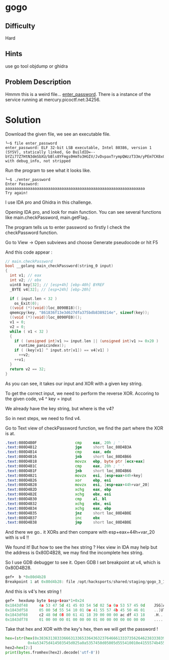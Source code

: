 # gogo 
## Difficulty 
Hard
## Hints 
use go tool objdump or ghidra
## Problem Description
Hmmm this is a weird file... [enter_password](https://mercury.picoctf.net/static/eb7ca66cba87f2df20ea754c89148343/enter_password). There is a instance of the service running at mercury.picoctf.net:34256.
# Solution 
Download the given file, we see an executable file.
```
└─$ file enter_password     
enter_password: ELF 32-bit LSB executable, Intel 80386, version 1 (SYSV), statically linked, Go BuildID=--bYZi77Z7HtN3dmSbXU/bBls8YFmgs0HmTo3HGIV/JvDvpaxTrympQWzzT33m/yPEm7CK8x0gHuOidfIK5, with debug_info, not stripped
```
Run the program to see what it looks like. 
```
└─$ ./enter_password 
Enter Password: aaaaaaaaaaaaaaaaaaaaaaaaaaaaaaaaaaaaaaaaaaaaaaaaaaaaaaaaaaaaaa
Try again!
```
I use IDA pro and Ghidra in this challenge. 

Opening IDA pro, and look for main function. 
You can see several functions like main.checkPassword, main.getFlag.. 

The program tells us to enter password so firstly I check the checkPassword function.

Go to View -> Open subviews and choose Generate pseudocode or hit F5

And this code appear : 
```C
// main.checkPassword
bool __golang main_checkPassword(string_0 input)
{
  int v1; // eax
  int v2; // ebx
  uint8 key[32]; // [esp+4h] [ebp-40h] BYREF
  _BYTE v4[32]; // [esp+24h] [ebp-20h]

  if ( input.len < 32 )
    os_Exit(0);
  ((void (*)(void))loc_8090B18)();
  qmemcpy(key, "861836f13e3d627dfa375bdb8389214e", sizeof(key));
  ((void (*)(void))loc_8090FE0)();
  v1 = 0;
  v2 = 0;
  while ( v1 < 32 )
  {
    if ( (unsigned int)v1 >= input.len || (unsigned int)v1 >= 0x20 )
      runtime_panicindex();
    if ( (key[v1] ^ input.str[v1]) == v4[v1] )
      ++v2;
    ++v1;
  }
  return v2 == 32;
}
```
As you can see, it takes our input and XOR with a given key string. 

To get the correct input, we need to perform the reverse XOR. 
Accoring to the given code, v4 ^ key = input 

We already have the key string, but where is the v4? 

So in next steps, we need to find v4. 

Go to Text view of checkPassword function, we find the part where the XOR is at. 
```asm
.text:080D4B0F                 cmp     eax, 20h ; ' '
.text:080D4B12                 jge     short loc_80D4B3A
.text:080D4B14                 cmp     eax, edx
.text:080D4B16                 jnb     short loc_80D4B66
.text:080D4B18                 movzx   ebp, byte ptr [ecx+eax]
.text:080D4B1C                 cmp     eax, 20h ; ' '
.text:080D4B1F                 jnb     short loc_80D4B66
.text:080D4B21                 movzx   esi, [esp+eax+44h+key]
.text:080D4B26                 xor     ebp, esi
.text:080D4B28                 movzx   esi, [esp+eax+44h+var_20]
.text:080D4B2D                 xchg    eax, ebp
.text:080D4B2E                 xchg    ebx, esi
.text:080D4B30                 cmp     al, bl
.text:080D4B32                 xchg    ebx, esi
.text:080D4B34                 xchg    eax, ebp
.text:080D4B35                 jnz     short loc_80D4B0E
.text:080D4B37                 inc     ebx
.text:080D4B38                 jmp     short loc_80D4B0E
```
And there we go.. it XORs and then compare with esp+eax+44h+var_20 with is v4 !! 

We found it! But how to see the hex string ? 
Hex view in IDA may help but the address is 0x80D4B28, we may find the incomplete hex string. 

So I use GDB debugger to see it. Open GDB I set breakpoint at v4, which is 0x80D4B28.
```C
gef➤  b *0x80d4b28
Breakpoint 1 at 0x80d4b28: file /opt/hacksports/shared/staging/gogo_3_1238727778909769/problem_files/enter_password.go, line 71
```
And this is v4's hex string !
```C++
gef➤  hexdump byte $esp+$eax*1+0x24
0x1843df48     4a 53 47 5d 41 45 03 54 5d 02 5a 0a 53 57 45 0d    JSG]AE.T].Z.SWE.
0x1843df58     05 00 5d 55 54 10 01 0e 41 55 57 4b 45 50 46 01    ..]UT...AUWKEPF.
0x1843df68     c2 48 0d 08 80 61 41 18 39 00 00 00 ac df 43 18    .H...aA.9.....C.
0x1843df78     01 00 00 00 01 00 00 00 01 00 00 00 00 00 00 00    ................
```
Take that hex and XOR with the key's hex, then we will get the password ! 
```python
hex=(str(hex(0x3836313833366631336533643632376466613337356264623833383932313465^
          0x4a53475d414503545d025a0a5357450d05005d555410010e4155574b45504601)))
hex2=hex[2:]
print(bytes.fromhex(hex2).decode('utf-8'))
```
